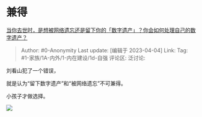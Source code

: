 # 兼得
[当你去世时，是想被网络遗忘还是留下你的「数字遗产」？你会如何处理自己的数字遗产？](https://www.zhihu.com/question/593491432/answer/2968189284)

> Author: #0-Anonymity
> Last update: [编辑于 2023-04-04]
> Link:
> Tag: #1-家族/1A-内外/1-内在建设/1d-自强
> 评论区:
> 泛讨论:

刘看山犯了一个错误，

就是认为“留下数字遗产”和“被网络遗忘”不可兼得。

小孩子才做选择。

![](https://picx.zhimg.com/80/v2-088ac9349bcdbc9c73475882fd31f5e2_720w.webp?source=1940ef5c)
